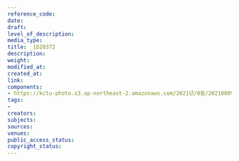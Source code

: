 ```yaml
---
reference_code: 
date: 
draft: 
level_of_description: 
media_type: 
title: _1D20372
description: 
weight: 
modified_at: 
created_at: 
link: 
components:
- https://kctu-photo.s3.ap-northeast-2.amazonaws.com/2021년/8월/20210809_가석방심사위는+이재용+부회장+가석방을+불허하라+기자회견/_1D20372.jpg
tags:
- 
creators: 
subjects: 
sources: 
venues: 
public_access_status: 
copyright_status: 
---
```

